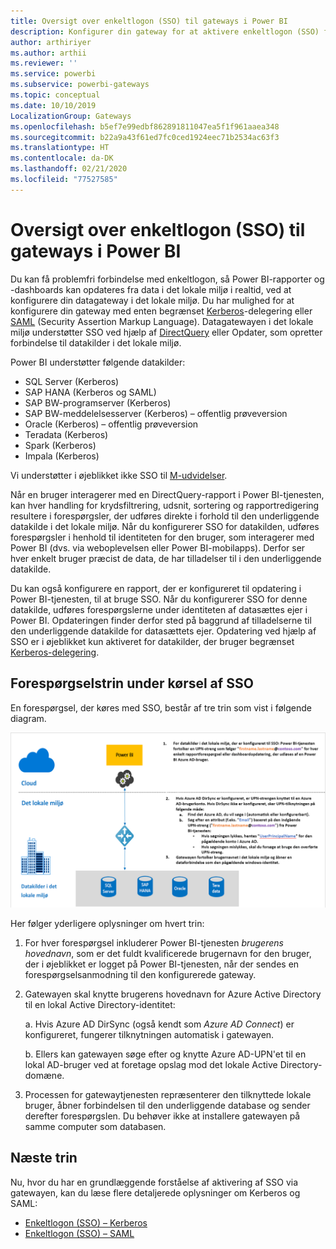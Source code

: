 ```yaml
---
title: Oversigt over enkeltlogon (SSO) til gateways i Power BI
description: Konfigurer din gateway for at aktivere enkeltlogon (SSO) fra Power BI til datakilder i det lokale miljø.
author: arthiriyer
ms.author: arthii
ms.reviewer: ''
ms.service: powerbi
ms.subservice: powerbi-gateways
ms.topic: conceptual
ms.date: 10/10/2019
LocalizationGroup: Gateways
ms.openlocfilehash: b5ef7e99edbf862891811047ea5f1f961aaea348
ms.sourcegitcommit: b22a9a43f61ed7fc0ced1924eec71b2534ac63f3
ms.translationtype: HT
ms.contentlocale: da-DK
ms.lasthandoff: 02/21/2020
ms.locfileid: "77527585"
---
```

# <a name="overview-of-single-sign-on-sso-for-gateways-in-power-bi"></a>Oversigt over enkeltlogon (SSO) til gateways i Power BI

Du kan få problemfri forbindelse med enkeltlogon, så Power BI-rapporter og -dashboards kan opdateres fra data i det lokale miljø i realtid, ved at konfigurere din datagateway i det lokale miljø. Du har mulighed for at konfigurere din gateway med enten begrænset [Kerberos](service-gateway-sso-kerberos.md)-delegering eller [SAML](service-gateway-sso-saml.md) (Security Assertion Markup Language). Datagatewayen i det lokale miljø understøtter SSO ved hjælp af [DirectQuery](desktop-directquery-about.md) eller Opdater, som opretter forbindelse til datakilder i det lokale miljø. 

Power BI understøtter følgende datakilder:

* SQL Server (Kerberos)
* SAP HANA (Kerberos og SAML)
* SAP BW-programserver (Kerberos)
* SAP BW-meddelelsesserver (Kerberos) – offentlig prøveversion
* Oracle (Kerberos) – offentlig prøveversion
* Teradata (Kerberos)
* Spark (Kerberos)
* Impala (Kerberos)

Vi understøtter i øjeblikket ikke SSO til [M-udvidelser](https://github.com/microsoft/DataConnectors/blob/master/docs/m-extensions.md).

Når en bruger interagerer med en DirectQuery-rapport i Power BI-tjenesten, kan hver handling for krydsfiltrering, udsnit, sortering og rapportredigering resultere i forespørgsler, der udføres direkte i forhold til den underliggende datakilde i det lokale miljø. Når du konfigurerer SSO for datakilden, udføres forespørgsler i henhold til identiteten for den bruger, som interagerer med Power BI (dvs. via weboplevelsen eller Power BI-mobilapps). Derfor ser hver enkelt bruger præcist de data, de har tilladelser til i den underliggende datakilde. 

Du kan også konfigurere en rapport, der er konfigureret til opdatering i Power BI-tjenesten, til at bruge SSO. Når du konfigurerer SSO for denne datakilde, udføres forespørgslerne under identiteten af datasættes ejer i Power BI. Opdateringen finder derfor sted på baggrund af tilladelserne til den underliggende datakilde for datasættets ejer. Opdatering ved hjælp af SSO er i øjeblikket kun aktiveret for datakilder, der bruger begrænset [Kerberos-delegering](service-gateway-sso-kerberos.md). 

## <a name="query-steps-when-running-sso"></a>Forespørgselstrin under kørsel af SSO

En forespørgsel, der køres med SSO, består af tre trin som vist i følgende diagram.

![SSO-forespørgselstrin](media/service-gateway-sso-overview/sso-query-steps.png)

Her følger yderligere oplysninger om hvert trin:

1. For hver forespørgsel inkluderer Power BI-tjenesten *brugerens hovednavn*, som er det fuldt kvalificerede brugernavn for den bruger, der i øjeblikket er logget på Power BI-tjenesten, når der sendes en forespørgselsanmodning til den konfigurerede gateway.

2. Gatewayen skal knytte brugerens hovednavn for Azure Active Directory til en lokal Active Directory-identitet:

   a. Hvis Azure AD DirSync (også kendt som *Azure AD Connect*) er konfigureret, fungerer tilknytningen automatisk i gatewayen.

   b.  Ellers kan gatewayen søge efter og knytte Azure AD-UPN'et til en lokal AD-bruger ved at foretage opslag mod det lokale Active Directory-domæne.

3. Processen for gatewaytjenesten repræsenterer den tilknyttede lokale bruger, åbner forbindelsen til den underliggende database og sender derefter forespørgslen. Du behøver ikke at installere gatewayen på samme computer som databasen.

## <a name="next-steps"></a>Næste trin

Nu, hvor du har en grundlæggende forståelse af aktivering af SSO via gatewayen, kan du læse flere detaljerede oplysninger om Kerberos og SAML:

* [Enkeltlogon (SSO) – Kerberos](service-gateway-sso-kerberos.md)
* [Enkeltlogon (SSO) – SAML](service-gateway-sso-saml.md)
